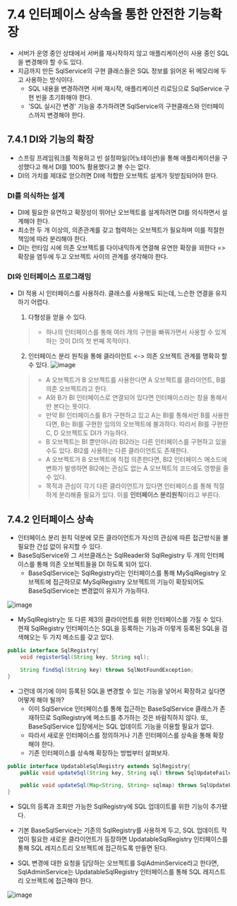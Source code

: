 # 7.4 인터페이스 상속을 통한 안전한 기능확장
- 서버가 운영 중인 상태에서 서버를 재시작하지 않고 애플리케이션이 사용 중인 SQL을 변경해야 할 수도 있다.
- 지금까지 만든 SqlService의 구현 클래스들은 SQL 정보를 읽어온 뒤 메모리에 두고 사용하는 방식이다. 
  - SQL 내용을 변경하려면 서버 재시작, 애플리케이션 리로딩으로 SqlService 구현 빈을 초기화해야 한다.
  - 'SQL 실시간 변경' 기능을 추가하려면 SqlService의 구현클래스와 인터페이스까지 변경해야 한다.
  
## 7.4.1 DI와 기능의 확장
- 스프링 프레임워크를 적용하고 빈 설정파일(어노테이션)을 통해 애플리케이션을 구성했다고 해서 DI를 100% 활용했다고 볼 수는 없다. 
- DI의 가치를 제대로 얻으려면 DI에 적합한 오브젝트 설계가 뒷받침되어야 한다.

### DI를 의식하는 설계
- DI에 필요한 유연하고 확장성이 뛰어난 오브젝트를 설계하려면 DI를 의식하면서 설계해야 한다.
- 최소한 두 개 이상의, 의존관계를 갖고 협력하는 오브젝트가 필요하며 이를 적절한 책임에 따라 분리해야 한다.
- DI는 런타임 시에 의존 오브젝트를 다이내믹하게 연결해 유연한 확장을 꾀한다 => 확장을 염두에 두고 오브젝트 사이의 관계를 생각해야 한다.  

### DI와 인터페이스 프로그래밍
- DI 적용 시 인터페이스를 사용하라. 클래스를 사용해도 되는데, 느슨한 연결을 유지하기 어렵다.
  1. 다형성을 얻을 수 있다.
    > - 하나의 인터페이스를 통해 여러 개의 구현을 빠꿔가면서 사용할 수 있게 하는 것이 DI의 첫 번째 목적이다.

  2. 인터페이스 분리 원칙을 통해 클라이언트 <-> 의존 오브젝트 관계를 명확히 할 수 있다.
![image](https://user-images.githubusercontent.com/81108344/190597731-44577c94-03c9-4910-aed0-323122b3bcef.png)
    > - A 오브젝트가 B 오브젝트를 사용한다면 A 오브젝트를 클라이언트, B를 의존 오브젝트라고 한다.
    > - A와 B가 BI 인터페이스로 연결되어 있다면 인터페이스라는 창을 통해서만 본다는 뜻이다.
    > - 만약 BI 인터페이스를 B가 구현하고 있고 A는 BI를 통해서만 B를 사용한다면, B는 BI를 구현한 임의의 오브젝트에 불과하다. 따라서 BI를 구현한 C, D 오브젝트도 DI가 가능하다.
    > - B 오브젝트는 BI 뿐만아니라 BI2라는 다른 인터페이스를 구현하고 있을 수도 있다. BI2를 사용하는 다른 클라이언트도 존재한다. 
    > - A 오브젝트가 B 오브젝트에 직접 의존한다면, BI2 인터페이스 메소드에 변화가 발생하면 BI2에는 관심도 없는 A 오브젝트의 코드에도 영향을 줄 수 있다.
    > - 목적과 관심이 각기 다른 클라이언트가 있다면 인터페이스를 통해 적절하게 분리해줄 필요가 있다. 이를 **인터페이스 분리원칙**이라고 부른다.  

## 7.4.2 인터페이스 상속
- 인터페이스 분리 원칙 덕분에 모든 클라이언트가 자신의 관심에 따른 접근방식을 불필요한 간섭 없이 유지할 수 있다.
- BaseSqlService와 그 서브클래스는 SqlReader와 SqlRegistry 두 개의 인터페이스를 통해 의존 오브젝트들을 DI 하도록 되어 있다. 
  - BaseSqlService는 SqlRegistry라는 인터페이스를 통해 MySqlRegistry 오브젝트에 접근하므로 MySqlRegistry 오브젝트의 기능이 확장되어도 BaseSqlService는 변경없이 유지가 가능하다.

![image](https://user-images.githubusercontent.com/81108344/190578943-4157782b-ed7a-4ab8-bbf6-8e05aa8090b6.png)

- MySqlRegistry는 또 다른 제3의 클라이언트를 위한 인터페이스를 가질 수 있다. 현재 SqlRegistry 인터페이스는 SQL을 등록하는 기능과 이렇게 등록된 SQL을 검색해오는 두 가지 메소드를 갖고 있다.
``` java
public interface SqlRegistry{
    void registerSql(String key, String sql);

    String findSql(String key) throws SqlNotFoundException;
}  
```
- 그런데 여기에 이미 등록된 SQL을 변경할 수 있는 기능을 넣어서 확장하고 싶다면 어떻게 해야 될까?
  - 이미 SqlService 인터페이스를 통해 접근하는 BaseSqlService 클래스가 존재하므로 SqlRegistry에 메소드를 추가하는 것은 바람직하지 않다. 또, BaseSqlService 입장에서는 SQL 업데이트 기능을 이용할 필요가 없다.
  - 따라서 새로운 인터페이스를 정의하거나 기존 인터페이스를 상속을 통해 확장해야 한다.
  - 기존 인터페이스를 상속해 확장하는 방법부터 살펴보자.
``` java
public interface UpdatableSqlRegistry extends SqlRegistry{
    public void updateSql(String key, String sql) throws SqlUpdateFailureException;

    public void updateSql(Map<String, String> sqlmap) throws SqlUpdateFailureException;
} 
```
- SQL의 등록과 조회만 가능한 SqlRegistry에 SQL 업데이트를 위한 기능이 추가됐다.
- 기본 BaseSqlService는 기존의 SqlRegistry를 사용하게 두고, SQL 업데이트 작업이 필요한 새로운 클라이언트가 등장하면 UpdatableSqlRegistry 인터페이스를 통해 SQL 레지스트리 오브젝트에 접근하도록 만들면 된다.  

- SQL 변경에 대한 요청을 담당하는 오브젝트를 SqlAdminService라고 한다면, SqlAdminService는 UpdatableSqlRegistry 인터페이스를 통해 SQL 레지스트리 오브젝트에 접근해야 한다. 

![image](https://user-images.githubusercontent.com/81108344/190586724-cc139837-f54b-4071-9481-9582f8ed1a84.png)
